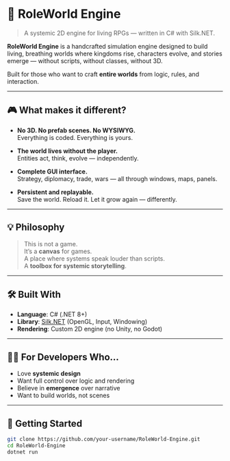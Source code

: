 # 🧩 RoleWorld Engine

> A systemic 2D engine for living RPGs — written in C# with Silk.NET.

**RoleWorld Engine** is a handcrafted simulation engine designed to build living, breathing worlds where kingdoms rise, characters evolve, and stories emerge — without scripts, without classes, without 3D.

Built for those who want to craft **entire worlds** from logic, rules, and interaction.

---

## 🎮 What makes it different?

- **No 3D. No prefab scenes. No WYSIWYG.**  
  Everything is coded. Everything is yours.

- **The world lives without the player.**  
  Entities act, think, evolve — independently.

- **Complete GUI interface.**  
  Strategy, diplomacy, trade, wars — all through windows, maps, panels.

- **Persistent and replayable.**  
  Save the world. Reload it. Let it grow again — differently.

---

## 💡 Philosophy

> This is not a game.  
> It’s a **canvas** for games.  
> A place where systems speak louder than scripts.  
> A **toolbox for systemic storytelling**.

---

## 🛠 Built With

- **Language**: C# (.NET 8+)
- **Library**: [Silk.NET](https://github.com/dotnet/Silk.NET) (OpenGL, Input, Windowing)
- **Rendering**: Custom 2D engine (no Unity, no Godot)

---

## 🧑‍💻 For Developers Who...

- Love **systemic design**
- Want full control over logic and rendering
- Believe in **emergence** over narrative
- Want to build worlds, not scenes

---

## 🚀 Getting Started

```bash
git clone https://github.com/your-username/RoleWorld-Engine.git
cd RoleWorld-Engine
dotnet run